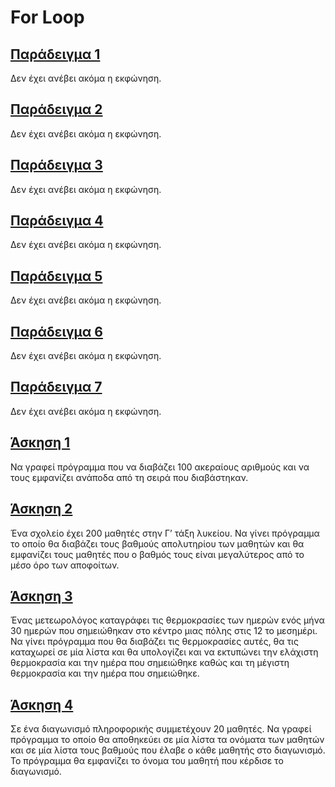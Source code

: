 # For Loop

## [Παράδειγμα 1](../Lectures/Lecture_07_Example_1.py)

Δεν έχει ανέβει ακόμα η εκφώνηση.

## [Παράδειγμα 2](../Lectures/Lecture_07_Example_2.py)

Δεν έχει ανέβει ακόμα η εκφώνηση.

## [Παράδειγμα 3](../Lectures/Lecture_07_Example_3.py)

Δεν έχει ανέβει ακόμα η εκφώνηση.

## [Παράδειγμα 4](../Lectures/Lecture_07_Example_4.py)

Δεν έχει ανέβει ακόμα η εκφώνηση.

## [Παράδειγμα 5](../Lectures/Lecture_07_Example_5.py)

Δεν έχει ανέβει ακόμα η εκφώνηση.

## [Παράδειγμα 6](../Lectures/Lecture_07_Example_6.py)

Δεν έχει ανέβει ακόμα η εκφώνηση.

## [Παράδειγμα 7](../Lectures/Lecture_07_Example_7.py)

Δεν έχει ανέβει ακόμα η εκφώνηση.

## [Άσκηση 1](../Lectures/Lecture_07_Exercise_1.py)

Να γραφεί πρόγραµµα που να διαβάζει 100 ακεραίους αριθμούς και να τους εμφανίζει ανάποδα από τη σειρά που διαβάστηκαν.

## [Άσκηση 2](../Lectures/Lecture_07_Exercise_2.py)

Ένα σχολείο έχει 200 μαθητές στην Γ’ τάξη λυκείου. Να γίνει πρόγραµµα το οποίο θα διαβάζει τους βαθμούς απολυτηρίου των μαθητών και θα εμφανίζει τους μαθητές που ο βαθμός τους είναι µεγαλύτερος από το µέσο όρο των αποφοίτων.

## [Άσκηση 3](../Lectures/Lecture_07_Exercise_3.py)

Ένας µετεωρολόγος καταγράφει τις θερμοκρασίες των ημερών ενός μήνα 30 ημερών που σημειώθηκαν στο κέντρο µιας πόλης στις 12 το μεσημέρι. Να γίνει πρόγραµµα που θα διαβάζει τις θερμοκρασίες αυτές, θα τις καταχωρεί σε µία λίστα και θα υπολογίζει και να εκτυπώνει την ελάχιστη θερμοκρασία και την ημέρα που σημειώθηκε καθώς και τη µέγιστη θερμοκρασία και την ημέρα που σημειώθηκε.

## [Άσκηση 4](../Lectures/Lecture_07_Exercise_4.py)

Σε ένα διαγωνισμό πληροφορικής συµµετέχουν 20 µαθητές. Να γραφεί πρόγραµµα το οποίο θα αποθηκεύει σε µία λίστα τα ονόματα των µαθητών και σε µία λίστα τους βαθμούς που έλαβε ο κάθε µαθητής στο διαγωνισμό. Το πρόγραµµα θα εμφανίζει το όνομα του µαθητή που κέρδισε το διαγωνισμό.
